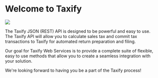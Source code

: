 
# Welcome to Taxify
![](https://taxify.co/wp-content/uploads/Logo_200.png)

The Taxify JSON (REST) API is designed to be powerful and easy to use. The Taxify API will allow you to calculate sales tax and commit tax transactions to Taxify for automated return preparation and filing.

Our goal for Taxify Web Services is to provide a complete suite of flexible, easy to use methods that allow you to create a seamless integration with your solution.

We're looking forward to having you be a part of the Taxify process!